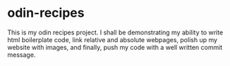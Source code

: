 # odin-recipes

This is my odin recipes project. I shall be demonstrating my ability to write html boilerplate code, link relative and absolute webpages, polish up my website with images, and finally, push my code with a well written commit message.